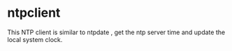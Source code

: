 # ntpclient
This NTP client is similar to ntpdate , get the ntp server time and update the local system clock.
